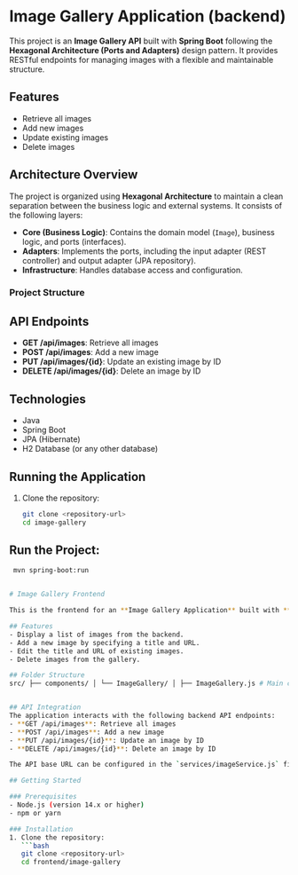 # Image Gallery Application (backend)

This project is an **Image Gallery API** built with **Spring Boot** following the **Hexagonal Architecture (Ports and Adapters)** design pattern. It provides RESTful endpoints for managing images with a flexible and maintainable structure.

## Features
- Retrieve all images
- Add new images
- Update existing images
- Delete images

## Architecture Overview

The project is organized using **Hexagonal Architecture** to maintain a clean separation between the business logic and external systems. It consists of the following layers:

- **Core (Business Logic)**: Contains the domain model (`Image`), business logic, and ports (interfaces).
- **Adapters**: Implements the ports, including the input adapter (REST controller) and output adapter (JPA repository).
- **Infrastructure**: Handles database access and configuration.

### Project Structure


## API Endpoints

- **GET /api/images**: Retrieve all images
- **POST /api/images**: Add a new image
- **PUT /api/images/{id}**: Update an existing image by ID
- **DELETE /api/images/{id}**: Delete an image by ID

## Technologies
- Java
- Spring Boot
- JPA (Hibernate)
- H2 Database (or any other database)

## Running the Application

1. Clone the repository:
   ```bash
   git clone <repository-url>
   cd image-gallery
## Run the Project:
```bash
 mvn spring-boot:run


# Image Gallery Frontend

This is the frontend for an **Image Gallery Application** built with **React.js**. The application allows users to view, add, update, and delete images. It interacts with a Spring Boot backend via RESTful APIs.

## Features
- Display a list of images from the backend.
- Add a new image by specifying a title and URL.
- Edit the title and URL of existing images.
- Delete images from the gallery.

## Folder Structure
src/ ├── components/ │ └── ImageGallery/ │ ├── ImageGallery.js # Main component for displaying images │ └── ImageGallery.css # Styles for the ImageGallery component ├── services/ │ └── imageService.js # API calls for interacting with the backend ├── style/ │ └── App.css # Global styles for the application ├── App.js # Main application component ├── index.js # Entry point of the React app └── reportWebVitals.js # Performance measurement script


## API Integration
The application interacts with the following backend API endpoints:
- **GET /api/images**: Retrieve all images
- **POST /api/images**: Add a new image
- **PUT /api/images/{id}**: Update an image by ID
- **DELETE /api/images/{id}**: Delete an image by ID

The API base URL can be configured in the `services/imageService.js` file.

## Getting Started

### Prerequisites
- Node.js (version 14.x or higher)
- npm or yarn

### Installation
1. Clone the repository:
   ```bash
   git clone <repository-url>
   cd frontend/image-gallery
